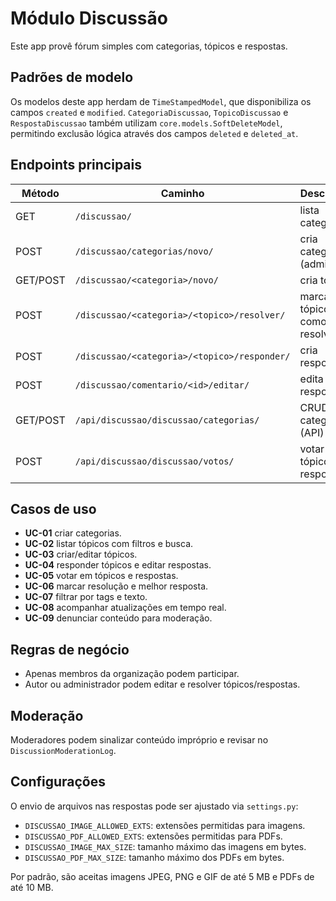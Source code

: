 # Módulo Discussão

Este app provê fórum simples com categorias, tópicos e respostas.

## Padrões de modelo

Os modelos deste app herdam de `TimeStampedModel`, que disponibiliza os
campos `created` e `modified`. `CategoriaDiscussao`, `TopicoDiscussao` e
`RespostaDiscussao` também utilizam `core.models.SoftDeleteModel`, permitindo
exclusão lógica através dos campos `deleted` e `deleted_at`.

## Endpoints principais

| Método | Caminho | Descrição |
|--------|--------|-----------|
| GET | `/discussao/` | lista categorias |
| POST | `/discussao/categorias/novo/` | cria categoria (admin) |
| GET/POST | `/discussao/<categoria>/novo/` | cria tópico |
| POST | `/discussao/<categoria>/<topico>/resolver/` | marca tópico como resolvido |
| POST | `/discussao/<categoria>/<topico>/responder/` | cria resposta |
| POST | `/discussao/comentario/<id>/editar/` | edita resposta |
| GET/POST | `/api/discussao/discussao/categorias/` | CRUD de categorias (API) |
| POST | `/api/discussao/discussao/votos/` | votar em tópicos ou respostas |

## Casos de uso

- **UC-01** criar categorias.
- **UC-02** listar tópicos com filtros e busca.
- **UC-03** criar/editar tópicos.
- **UC-04** responder tópicos e editar respostas.
- **UC-05** votar em tópicos e respostas.
- **UC-06** marcar resolução e melhor resposta.
- **UC-07** filtrar por tags e texto.
- **UC-08** acompanhar atualizações em tempo real.
- **UC-09** denunciar conteúdo para moderação.

## Regras de negócio

* Apenas membros da organização podem participar.
* Autor ou administrador podem editar e resolver tópicos/respostas.

## Moderação

Moderadores podem sinalizar conteúdo impróprio e revisar no `DiscussionModerationLog`.

## Configurações

O envio de arquivos nas respostas pode ser ajustado via `settings.py`:

- `DISCUSSAO_IMAGE_ALLOWED_EXTS`: extensões permitidas para imagens.
- `DISCUSSAO_PDF_ALLOWED_EXTS`: extensões permitidas para PDFs.
- `DISCUSSAO_IMAGE_MAX_SIZE`: tamanho máximo das imagens em bytes.
- `DISCUSSAO_PDF_MAX_SIZE`: tamanho máximo dos PDFs em bytes.

Por padrão, são aceitas imagens JPEG, PNG e GIF de até 5 MB e PDFs de até 10 MB.

